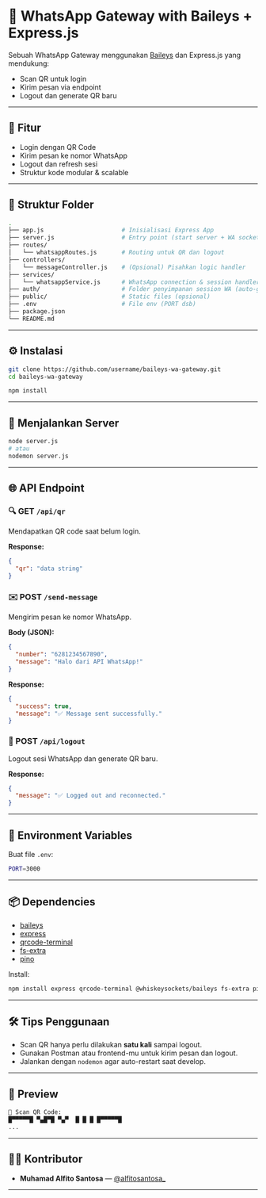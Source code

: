 # 📱 WhatsApp Gateway with Baileys + Express.js

Sebuah WhatsApp Gateway menggunakan [Baileys](https://github.com/WhiskeySockets/Baileys) dan Express.js yang mendukung:

- Scan QR untuk login
- Kirim pesan via endpoint
- Logout dan generate QR baru

---

## 🚀 Fitur

- Login dengan QR Code
- Kirim pesan ke nomor WhatsApp
- Logout dan refresh sesi
- Struktur kode modular & scalable

---

## 📁 Struktur Folder

```bash
.
├── app.js                      # Inisialisasi Express App
├── server.js                   # Entry point (start server + WA socket)
├── routes/
│   └── whatsappRoutes.js       # Routing untuk QR dan logout
├── controllers/
│   └── messageController.js    # (Opsional) Pisahkan logic handler
├── services/
│   └── whatsappService.js      # WhatsApp connection & session handler
├── auth/                       # Folder penyimpanan session WA (auto-generated)
├── public/                     # Static files (opsional)
├── .env                        # File env (PORT dsb)
├── package.json
└── README.md
```

---

## ⚙️ Instalasi

```bash
git clone https://github.com/username/baileys-wa-gateway.git
cd baileys-wa-gateway

npm install
```

---

## 🧪 Menjalankan Server

```bash
node server.js
# atau
nodemon server.js
```

---

## 🌐 API Endpoint

### 🔍 GET `/api/qr`

Mendapatkan QR code saat belum login.

**Response:**

```json
{
  "qr": "data string"
}
```

### ✉️ POST `/send-message`

Mengirim pesan ke nomor WhatsApp.

**Body (JSON):**

```json
{
  "number": "6281234567890",
  "message": "Halo dari API WhatsApp!"
}
```

**Response:**

```json
{
  "success": true,
  "message": "✅ Message sent successfully."
}
```

### 🚪 POST `/api/logout`

Logout sesi WhatsApp dan generate QR baru.

**Response:**

```json
{
  "message": "✅ Logged out and reconnected."
}
```

---

## 📝 Environment Variables

Buat file `.env`:

```bash
PORT=3000
```

---

## 📦 Dependencies

- [baileys](https://www.npmjs.com/package/@whiskeysockets/baileys)
- [express](https://www.npmjs.com/package/express)
- [qrcode-terminal](https://www.npmjs.com/package/qrcode-terminal)
- [fs-extra](https://www.npmjs.com/package/fs-extra)
- [pino](https://www.npmjs.com/package/pino)

Install:

```bash
npm install express qrcode-terminal @whiskeysockets/baileys fs-extra pino dotenv
```

---

## 🛠️ Tips Penggunaan

- Scan QR hanya perlu dilakukan **satu kali** sampai logout.
- Gunakan Postman atau frontend-mu untuk kirim pesan dan logout.
- Jalankan dengan `nodemon` agar auto-restart saat develop.

---

## 📸 Preview

```bash
🔑 Scan QR Code:
█▀▀▀▀▀█ ▀▄█▀█ ▀▄▀  █ █ █ █▀▀▀▀▀█
...
```

---

## 👨‍💻 Kontributor

- **Muhamad Alfito Santosa** — [@alfitosantosa\_](https://github.com/alfitosantosa)

---
